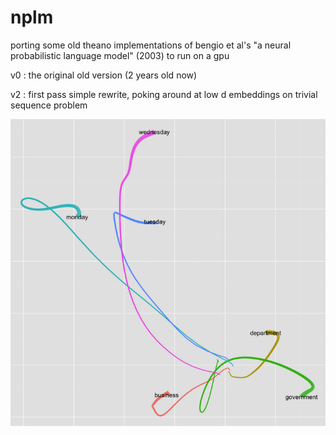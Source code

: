 # nplm

porting some old theano implementations of bengio et al's "a neural probabilistic language model" (2003) to run on a gpu

v0 : the original old version (2 years old now)

v2 : first pass simple rewrite, poking around at low d embeddings on trivial sequence problem

![embeddings](v0/embeddings.png?raw=true "embeddings")

